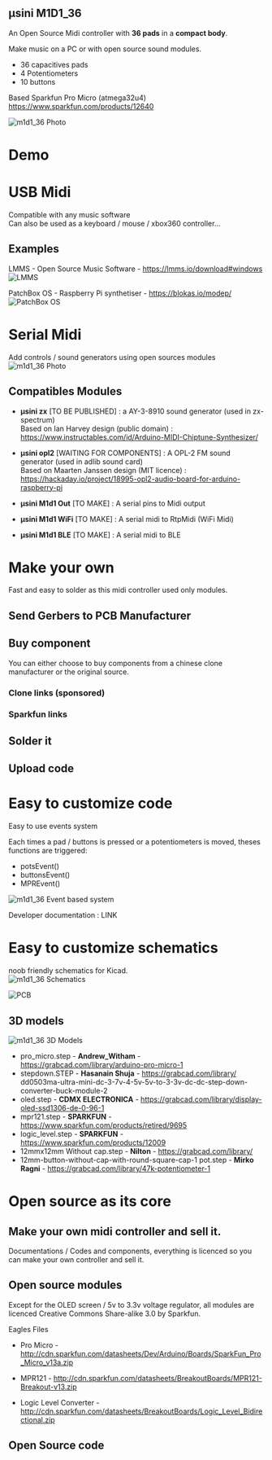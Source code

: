 µsini M1D1_36
-------------
An Open Source Midi controller with **36 pads** in a **compact body**.  

Make music on a PC or with open source sound modules.
* 36 capacitives pads  
* 4 Potentiometers    
* 10 buttons    

Based Sparkfun Pro Micro (atmega32u4)
https://www.sparkfun.com/products/12640

![m1d1_36 Photo](/doc/images/m1d1_36.JPG)

# Demo


# USB Midi
Compatible with any music software   
Can also be used as a keyboard / mouse / xbox360 controller...

## Examples
LMMS - Open Source Music Software - https://lmms.io/download#windows
![LMMS](/doc/images/lmms_small.png) 

PatchBox OS - Raspberry Pi synthetiser - https://blokas.io/modep/
![PatchBox OS](/doc/images/patchbox_os.jpg) 

# Serial Midi
Add controls / sound generators using open sources modules
    ![m1d1_36 Photo](/doc/images/m1d1_36_serial.JPG) 
    
## Compatibles Modules
* **µsini zx** [TO BE PUBLISHED] : a AY-3-8910 sound generator (used in zx-spectrum)   
 Based on Ian Harvey design (public domain) : https://www.instructables.com/id/Arduino-MIDI-Chiptune-Synthesizer/

* **µsini opl2** [WAITING FOR COMPONENTS] : A OPL-2 FM sound generator (used in adlib sound card)   
  Based on Maarten Janssen design (MIT licence) : https://hackaday.io/project/18995-opl2-audio-board-for-arduino-raspberry-pi

* **µsini M1d1 Out** [TO MAKE] : A serial pins to Midi output
* **µsini M1d1 WiFi** [TO MAKE] : A serial midi to RtpMidi (WiFi Midi)
* **µsini M1d1 BLE** [TO MAKE] : A serial midi to BLE 

# Make your own
Fast and easy to solder as this midi controller used only modules.

## Send Gerbers to PCB Manufacturer

## Buy component
You can either choose to buy components from a chinese clone manufacturer or the original source.

### Clone links (sponsored)


### Sparkfun links

## Solder it

## Upload code


# Easy to customize code
Easy to use events system

Each times a pad / buttons is pressed or a potentiometers is moved, theses functions are triggered: 
* potsEvent()
* buttonsEvent()
* MPREvent()

 ![m1d1_36 Event based system](/doc/images/event_based.png) 

Developer documentation : LINK

# Easy to customize schematics

noob friendly schematics for Kicad.  
 ![m1d1_36 Schematics](/doc/images/schematic_m1d1_36.png) 

 ![PCB](/doc/images/pcb_m1d1_36.png) 

## 3D models
![m1d1_36 3D Models](/doc/images/kicad_3D_models_m1d1_36.png) 

* pro_micro.step - **Andrew_Witham** - https://grabcad.com/library/arduino-pro-micro-1
* stepdown.STEP - **Hasanain Shuja**   - https://grabcad.com/library/   dd0503ma-ultra-mini-dc-3-7v-4-5v-5v-to-3-3v-dc-dc-step-down-converter-buck-module-2    
* oled.step - **CDMX ELECTRONICA** - https://grabcad.com/library/display-oled-ssd1306-de-0-96-1     
* mpr121.step - **SPARKFUN** - https://www.sparkfun.com/products/retired/9695     
* logic_level.step - **SPARKFUN** - https://www.sparkfun.com/products/12009     
* 12mmx12mm Without cap.step - **Nilton** - https://grabcad.com/library/    
* 12mm-button-without-cap-with-round-square-cap-1
pot.step - **Mirko Ragni** - https://grabcad.com/library/47k-potentiometer-1   

# Open source as its core
## Make your own midi controller and sell it.   
Documentations / Codes and components, everything is licenced so you can make your own controller and sell it.

## Open source modules
Except for the OLED screen / 5v to 3.3v voltage regulator, all modules are licenced Creative Commons Share-alike 3.0 by Sparkfun.   

Eagles Files
* Pro Micro - http://cdn.sparkfun.com/datasheets/Dev/Arduino/Boards/SparkFun_Pro_Micro_v13a.zip

* MPR121 - http://cdn.sparkfun.com/datasheets/BreakoutBoards/MPR121-Breakout-v13.zip

* Logic Level Converter - http://cdn.sparkfun.com/datasheets/BreakoutBoards/Logic_Level_Bidirectional.zip

## Open Source code


